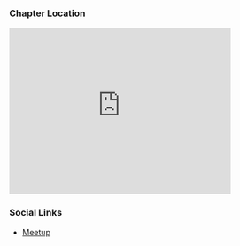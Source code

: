 ### Chapter Location
<iframe src="https://www.google.com/maps/embed?pb=!1m18!1m12!1m3!1d55400.13099295678!2d76.40759465!3d29.791859500000005!2m3!1f0!2f0!3f0!3m2!1i1024!2i768!4f13.1!3m3!1m2!1s0x3911e08dac154357%3A0x16304e0c21f6a395!2sKaithal%2C%20Haryana%20136027!5e0!3m2!1sen!2sin!4v1689137425918!5m2!1sen!2sin" width="400" height="300" style="border:0;" allowfullscreen="" loading="lazy" referrerpolicy="no-referrer-when-downgrade"></iframe>

### Social Links
* [Meetup](#)


